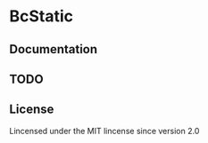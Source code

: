 BcStatic
==========

Documentation
-------

TODO
-------

License
-------
Lincensed under the MIT lincense since version 2.0